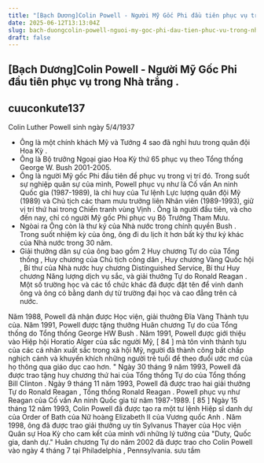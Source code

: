 ```yaml
---
title: "[Bạch Dương]Colin Powell - Người Mỹ Gốc Phi đầu tiên phục vụ trong Nhà trắng ."
date: 2025-06-12T13:13:04Z
slug: bach-duongcolin-powell-nguoi-my-goc-phi-dau-tien-phuc-vu-trong-nha-trang
draft: false
---
```


## [Bạch Dương]Colin Powell - Người Mỹ Gốc Phi đầu tiên phục vụ trong Nhà trắng .

## cuuconkute137

Colin Luther Powell
sinh ngày 5/4/1937
+ Ông là một chính khách Mỹ và Tướng 4 sao đã nghỉ hưu trong quân đội Hoa Kỳ . 
+ Ông là Bộ trưởng Ngoại giao Hoa Kỳ thứ 65 phục vụ theo Tổng thống George W. Bush 2001-2005. 
+ Ông là người Mỹ gốc Phi đầu tiên để phục vụ trong vị trí đó. Trong suốt sự nghiệp quân sự của mình, Powell phục vụ như là Cố vấn An ninh Quốc gia (1987-1989), là chỉ huy của Tư lệnh Lực lượng quân đội Mỹ (1989) và Chủ tịch các tham mưu trưởng liên Nhân viên (1989-1993), giữ vị trí thứ hai trong Chiến tranh vùng Vịnh . Ông là người đầu tiên, và cho đến nay, chỉ có người Mỹ gốc Phi phục vụ Bộ Trưởng Tham Mưu.
+ Ngòai ra Ông còn là thư ký của Nhà nước trong chính quyền Bush . Trong suốt nhiệm kỳ của ông, ông đi du lịch ít hơn bất kỳ thư ký khác của Nhà nước trong 30 năm.
+ Giải thưởng dân sự của ông bao gồm 2 Huy chương Tự do của Tổng thống , Huy chương của Chủ tịch công dân , Huy chương Vàng Quốc hội , Bí thư của Nhà nước huy chương Distinguished Service, Bí thư Huy chương Năng lượng dịch vụ sắc, và giải thưởng Tự do Ronald Reagan . Một số trường học và các tổ chức khác đã được đặt tên để vinh danh ông và ông có bằng danh dự từ trường đại học và cao đẳng trên cả nước.

Năm 1988, Powell đã nhận được Học viện, giải thưởng Đĩa Vàng Thành tựu của.
Năm 1991, Powell được tặng thưởng Huân chương Tự do của Tổng thống do Tổng thống George HW Bush .
Năm 1991, Powell được giới thiệu vào Hiệp hội Horatio Alger của sắc người Mỹ, [ 84 ] mà tôn vinh thành tựu của các cá nhân xuất sắc trong xã hội Mỹ, người đã thành công bất chấp nghịch cảnh và khuyến khích những người trẻ tuổi để theo đuổi ước mơ của họ thông qua giáo dục cao hơn. "
Ngày 30 tháng 9 năm 1993, Powell đã được trao tặng huy chương thứ hai của Tổng thống Tự do của Tổng thống Bill Clinton .
Ngày 9 tháng 11 năm 1993, Powell đã được trao hai giải thưởng Tự do Ronald Reagan , Tổng thống Ronald Reagan . Powell phục vụ như Reagan của Cố vấn An ninh Quốc gia từ năm 1987-1989. [ 85 ]
Ngày 15 tháng 12 năm 1993, Colin Powell đã được tạo ra một tư lệnh Hiệp sĩ danh dự của Order of Bath của Nữ hoàng Elizabeth II của Vương quốc Anh .
Năm 1998, ông đã được trao giải thưởng uy tín Sylvanus Thayer của Học viện Quân sự Hoa Kỳ cho cam kết của mình với những lý tưởng của "Duty, Quốc gia, danh dự."
Huân chương Tự do năm 2002 đã được trao cho Colin Powell vào ngày 4 tháng 7 tại Philadelphia , Pennsylvania.
sưu tầm